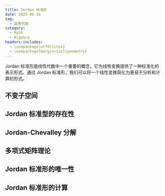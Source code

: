 ```yaml
---
title: Jordan 标准形
date: 2025-06-18
tag:
  - 高等代数
category:
  - Math
  - Algebra
headers-includes:
  - \usepackage[utf8]{ctex}
  - \usepackage[margin=1in]{geometry}
---
```


Jordan 标准形是线性代数中一个重要的概念，它为线性变换提供了一种标准化的表示形式。通过 Jordan 标准形，我们可以将一个线性变换简化为更易于分析和计算的形式。

## 不变子空间

## Jordan 标准型的存在性

## Jordan-Chevalley 分解

## 多项式矩阵理论

## Jordan 标准形的唯一性

## Jordan 标准形的计算
